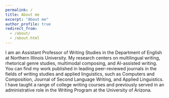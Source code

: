 ```yaml
---
permalink: /
title: About me
excerpt: "About me"
author_profile: true
redirect_from: 
  - /about/
  - /about.html
---
```


I am an Assistant Professor of Writing Studies in the Department of English at Northern Illinois University. My research centers on multilingual writing, rhetorical genre studies, multimodal composing, and AI-assisted writing. You can find my work published in leading peer-reviewed journals in the fields of writing studies and applied linguistics, such as Computers and Composition, Journal of Second Language Writing, and Applied Linguistics. I have taught a range of college writing courses and previously served in an administrative role in the Writing Program at the University of Arizona.


